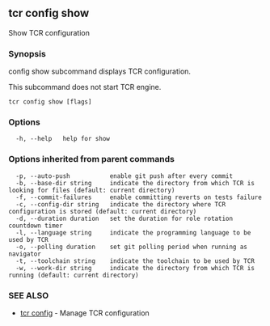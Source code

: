 ## tcr config show

Show TCR configuration

### Synopsis


config show subcommand displays TCR configuration.

This subcommand does not start TCR engine.

```
tcr config show [flags]
```

### Options

```
  -h, --help   help for show
```

### Options inherited from parent commands

```
  -p, --auto-push           enable git push after every commit
  -b, --base-dir string     indicate the directory from which TCR is looking for files (default: current directory)
  -f, --commit-failures     enable committing reverts on tests failure
  -c, --config-dir string   indicate the directory where TCR configuration is stored (default: current directory)
  -d, --duration duration   set the duration for role rotation countdown timer
  -l, --language string     indicate the programming language to be used by TCR
  -o, --polling duration    set git polling period when running as navigator
  -t, --toolchain string    indicate the toolchain to be used by TCR
  -w, --work-dir string     indicate the directory from which TCR is running (default: current directory)
```

### SEE ALSO

* [tcr config](tcr_config.md)	 - Manage TCR configuration

